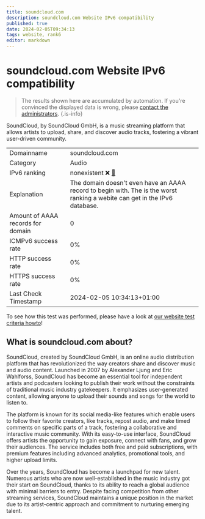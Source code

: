 ```yaml
---
title: soundcloud.com
description: soundcloud.com Website IPv6 compatibility
published: true
date: 2024-02-05T09:34:13
tags: website, rank6
editor: markdown
---
```


# soundcloud.com Website IPv6 compatibility

> The results shown here are accumulated by automation. If you're convinced the displayed data is wrong, please [contact the administrators](/howto/chat). 
{.is-info}

SoundCloud, by SoundCloud GmbH, is a music streaming platform that allows artists to upload, share, and discover audio tracks, fostering a vibrant user-driven community.


|   |   |
| - | - |
| Domainname | soundcloud.com
| Category | Audio |
| IPv6 ranking | nonexistent :x: [🔗](/howto/ranking) |
| Explanation | The domain doesn't even have an AAAA record to begin with. The is the worst ranking a webite can get in the IPv6 database. |
| Amount of AAAA records for domain | 0 |
| ICMPv6 success rate | 0%|
| HTTP success rate | 0% |
| HTTPS success rate | 0% |
| Last Check Timestamp | 2024-02-05 10:34:13+01:00 |

To see how this test was performed, please have a look at [our website test criteria howto](/howto/testcriteria/website)!


## What is soundcloud.com about?
SoundCloud, created by SoundCloud GmbH, is an online audio distribution platform that has revolutionized the way creators share and discover music and audio content. Launched in 2007 by Alexander Ljung and Eric Wahlforss, SoundCloud has become an essential tool for independent artists and podcasters looking to publish their work without the constraints of traditional music industry gatekeepers. It emphasizes user-generated content, allowing anyone to upload their sounds and songs for the world to listen to.

The platform is known for its social media-like features which enable users to follow their favorite creators, like tracks, repost audio, and make timed comments on specific parts of a track, fostering a collaborative and interactive music community. With its easy-to-use interface, SoundCloud offers artists the opportunity to gain exposure, connect with fans, and grow their audiences. The service includes both free and paid subscriptions, with premium features including advanced analytics, promotional tools, and higher upload limits.

Over the years, SoundCloud has become a launchpad for new talent. Numerous artists who are now well-established in the music industry got their start on SoundCloud, thanks to its ability to reach a global audience with minimal barriers to entry. Despite facing competition from other streaming services, SoundCloud maintains a unique position in the market due to its artist-centric approach and commitment to nurturing emerging talent.


